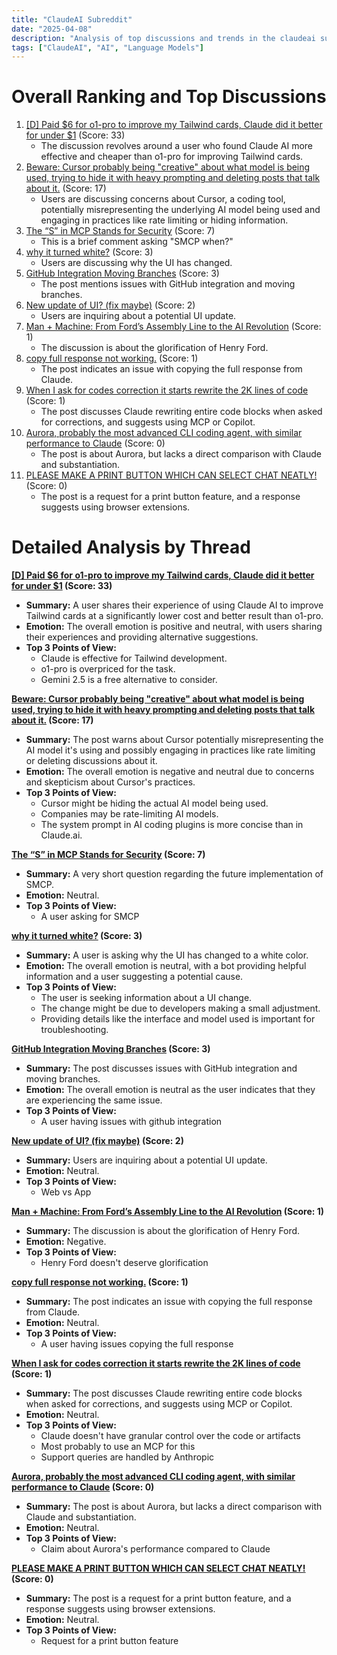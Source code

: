 ```yaml
---
title: "ClaudeAI Subreddit"
date: "2025-04-08"
description: "Analysis of top discussions and trends in the claudeai subreddit"
tags: ["ClaudeAI", "AI", "Language Models"]
---
```


# Overall Ranking and Top Discussions
1.  [[D] Paid $6 for o1-pro to improve my Tailwind cards, Claude did it better for under $1](https://www.reddit.com/r/ClaudeAI/comments/1juigao/paid_6_for_o1pro_to_improve_my_tailwind_cards/) (Score: 33)
    * The discussion revolves around a user who found Claude AI more effective and cheaper than o1-pro for improving Tailwind cards.
2.  [Beware: Cursor probably being "creative" about what model is being used, trying to hide it with heavy prompting and deleting posts that talk about it.](https://www.reddit.com/gallery/1juh4sh) (Score: 17)
    *  Users are discussing concerns about Cursor, a coding tool, potentially misrepresenting the underlying AI model being used and engaging in practices like rate limiting or hiding information.
3.  [The “S” in MCP Stands for Security](https://elenacross7.medium.com/%EF%B8%8F-the-s-in-mcp-stands-for-security-91407b33ed6b) (Score: 7)
    * This is a brief comment asking "SMCP when?"
4.  [why it turned white?](https://i.redd.it/nd9x6dxeunte1.png) (Score: 3)
    * Users are discussing why the UI has changed.
5.  [GitHub Integration Moving Branches](https://www.reddit.com/r/ClaudeAI/comments/1jufd2z/github_integration_moving_branches/) (Score: 3)
    * The post mentions issues with GitHub integration and moving branches.
6.  [New update of UI? (fix maybe)](https://www.reddit.com/r/ClaudeAI/comments/1juk6hl/new_update_of_ui_fix_maybe/) (Score: 2)
    *  Users are inquiring about a potential UI update.
7.  [Man + Machine: From Ford’s Assembly Line to the AI Revolution](https://i.redd.it/a7sct4d65nte1.png) (Score: 1)
    * The discussion is about the glorification of Henry Ford.
8.  [copy full response not working.](https://i.redd.it/m8b4gria2ote1.png) (Score: 1)
    * The post indicates an issue with copying the full response from Claude.
9.  [When I ask for codes correction it starts rewrite the 2K lines of code](https://www.reddit.com/r/ClaudeAI/comments/1jukpjf/when_i_ask_for_codes_correction_it_starts_rewrite/) (Score: 1)
    *  The post discusses Claude rewriting entire code blocks when asked for corrections, and suggests using MCP or Copilot.
10. [Aurora, probably the most advanced CLI coding agent, with similar performance to Claude](https://www.reddit.com/r/ClaudeAI/comments/1jujay7/aurora_probably_the_most_advanced_cli_coding/) (Score: 0)
    *  The post is about Aurora, but lacks a direct comparison with Claude and substantiation.
11. [PLEASE MAKE A PRINT BUTTON WHICH CAN SELECT CHAT NEATLY!](https://www.reddit.com/r/ClaudeAI/comments/1jum25d/please_make_a_print_button_which_can_select_chat/) (Score: 0)
    *  The post is a request for a print button feature, and a response suggests using browser extensions.

# Detailed Analysis by Thread
**[[D] Paid $6 for o1-pro to improve my Tailwind cards, Claude did it better for under $1](https://www.reddit.com/r/ClaudeAI/comments/1juigao/paid_6_for_o1pro_to_improve_my_tailwind_cards/) (Score: 33)**
*   **Summary:** A user shares their experience of using Claude AI to improve Tailwind cards at a significantly lower cost and better result than o1-pro.
*   **Emotion:** The overall emotion is positive and neutral, with users sharing their experiences and providing alternative suggestions.
*   **Top 3 Points of View:**
    *   Claude is effective for Tailwind development.
    *   o1-pro is overpriced for the task.
    *   Gemini 2.5 is a free alternative to consider.

**[Beware: Cursor probably being "creative" about what model is being used, trying to hide it with heavy prompting and deleting posts that talk about it.](https://www.reddit.com/gallery/1juh4sh) (Score: 17)**
*   **Summary:** The post warns about Cursor potentially misrepresenting the AI model it's using and possibly engaging in practices like rate limiting or deleting discussions about it.
*   **Emotion:** The overall emotion is negative and neutral due to concerns and skepticism about Cursor's practices.
*   **Top 3 Points of View:**
    *   Cursor might be hiding the actual AI model being used.
    *   Companies may be rate-limiting AI models.
    *   The system prompt in AI coding plugins is more concise than in Claude.ai.

**[The “S” in MCP Stands for Security](https://elenacross7.medium.com/%EF%B8%8F-the-s-in-mcp-stands-for-security-91407b33ed6b) (Score: 7)**
*   **Summary:** A very short question regarding the future implementation of SMCP.
*   **Emotion:** Neutral.
*   **Top 3 Points of View:**
    *   A user asking for SMCP

**[why it turned white?](https://i.redd.it/nd9x6dxeunte1.png) (Score: 3)**
*   **Summary:** A user is asking why the UI has changed to a white color.
*   **Emotion:** The overall emotion is neutral, with a bot providing helpful information and a user suggesting a potential cause.
*   **Top 3 Points of View:**
    *   The user is seeking information about a UI change.
    *   The change might be due to developers making a small adjustment.
    *   Providing details like the interface and model used is important for troubleshooting.

**[GitHub Integration Moving Branches](https://www.reddit.com/r/ClaudeAI/comments/1jufd2z/github_integration_moving_branches/) (Score: 3)**
*   **Summary:** The post discusses issues with GitHub integration and moving branches.
*   **Emotion:** The overall emotion is neutral as the user indicates that they are experiencing the same issue.
*   **Top 3 Points of View:**
    *   A user having issues with github integration

**[New update of UI? (fix maybe)](https://www.reddit.com/r/ClaudeAI/comments/1juk6hl/new_update_of_ui_fix_maybe/) (Score: 2)**
*   **Summary:** Users are inquiring about a potential UI update.
*   **Emotion:** Neutral.
*   **Top 3 Points of View:**
    *   Web vs App

**[Man + Machine: From Ford’s Assembly Line to the AI Revolution](https://i.redd.it/a7sct4d65nte1.png) (Score: 1)**
*   **Summary:** The discussion is about the glorification of Henry Ford.
*   **Emotion:** Negative.
*   **Top 3 Points of View:**
    *   Henry Ford doesn't deserve glorification

**[copy full response not working.](https://i.redd.it/m8b4gria2ote1.png) (Score: 1)**
*   **Summary:** The post indicates an issue with copying the full response from Claude.
*   **Emotion:** Neutral.
*   **Top 3 Points of View:**
    *   A user having issues copying the full response

**[When I ask for codes correction it starts rewrite the 2K lines of code](https://www.reddit.com/r/ClaudeAI/comments/1jukpjf/when_i_ask_for_codes_correction_it_starts_rewrite/) (Score: 1)**
*   **Summary:** The post discusses Claude rewriting entire code blocks when asked for corrections, and suggests using MCP or Copilot.
*   **Emotion:** Neutral.
*   **Top 3 Points of View:**
    *   Claude doesn't have granular control over the code or artifacts
    *   Most probably to use an MCP for this
    *   Support queries are handled by Anthropic

**[Aurora, probably the most advanced CLI coding agent, with similar performance to Claude](https://www.reddit.com/r/ClaudeAI/comments/1jujay7/aurora_probably_the_most_advanced_cli_coding/) (Score: 0)**
*   **Summary:** The post is about Aurora, but lacks a direct comparison with Claude and substantiation.
*   **Emotion:** Neutral.
*   **Top 3 Points of View:**
    *   Claim about Aurora's performance compared to Claude

**[PLEASE MAKE A PRINT BUTTON WHICH CAN SELECT CHAT NEATLY!](https://www.reddit.com/r/ClaudeAI/comments/1jum25d/please_make_a_print_button_which_can_select_chat/) (Score: 0)**
*   **Summary:** The post is a request for a print button feature, and a response suggests using browser extensions.
*   **Emotion:** Neutral.
*   **Top 3 Points of View:**
    *   Request for a print button feature
